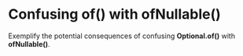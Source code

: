 # Confusing of() with ofNullable()
Exemplify the potential consequences of confusing **Optional.of()** with **ofNullable()**.
